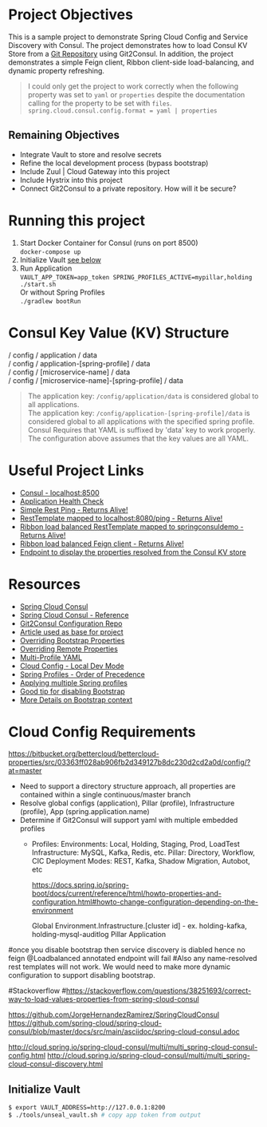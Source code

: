 # Project Objectives
This is a sample project to demonstrate Spring Cloud Config and Service Discovery with Consul.  The project demonstrates how to load Consul KV Store from a [Git Repository](https://github.com/jmorgan0825/Git2Consul) using Git2Consul. In addition, the project demonstrates a simple Feign client, Ribbon client-side load-balancing, and dynamic property refreshing.

> I could only get the project to work correctly when the following property was set to `yaml` or `properties` despite the documentation calling for the property to be set with `files`.  
  `spring.cloud.consul.config.format = yaml | properties`

## Remaining Objectives
* Integrate Vault to store and resolve secrets
* Refine the local development process (bypass bootstrap)
* Include Zuul | Cloud Gateway into this project
* Include Hystrix into this project
* Connect Git2Consul to a private repository.  How will it be secure?

# Running this project  
1. Start Docker Container for Consul (runs on port 8500)  
`docker-compose up`
2. Initialize Vault
[see below](#initialize-vault)
3. Run Application  
`VAULT_APP_TOKEN=app_token SPRING_PROFILES_ACTIVE=mypillar,holding ./start.sh`  
Or without Spring Profiles  
`./gradlew bootRun`


# Consul Key Value (KV) Structure  

/ config / application / data  
/ config / application-[spring-profile] / data  
/ config / [microservice-name] / data  
/ config / [microservice-name]-[spring-profile] / data  

> The application key: `/config/application/data` is considered global to all applications.  
> The application key: `/config/application-[spring-profile]/data` is considered global to all applications with the specified spring profile.  
> Consul Requires that YAML is suffixed by 'data' key to work properly.  The configuration above assumes that the key values are all YAML.  

# Useful Project Links
* [Consul - localhost:8500](http://localhost:8500)
* [Application Health Check](http://localhost:8080/health)
* [Simple Rest Ping - Returns Alive!](http://localhost:8080/ping)
* [RestTemplate mapped to localhost:8080/ping - Returns Alive!](http://localhost:8080/ping/rest)
* [Ribbon load balanced RestTemplate mapped to springconsuldemo - Returns Alive!](http://localhost:8080/ping/rest/ribbon)
* [Ribbon load balanced Feign client - Returns Alive!](http://localhost:8080/ping/rest/feign)
* [Endpoint to display the properties resolved from the Consul KV store](http://localhost:8080/property)

# Resources
* [Spring Cloud Consul](https://github.com/spring-cloud/spring-cloud-consul/blob/master/docs/src/main/asciidoc/spring-cloud-consul.adoc)
* [Spring Cloud Consul - Reference](http://cloud.spring.io/spring-cloud-consul/multi/multi_spring-cloud-consul-config.html)
* [Git2Consul Configuration Repo](https://github.com/jmorgan0825/Git2Consul)
* [Article used as base for project](http://www.jorgehernandezramirez.com/2017/09/02/spring-cloud-consul-ribbon-feign/)
* [Overriding Bootstrap Properties](http://cloud.spring.io/spring-cloud-static/spring-cloud.html#overriding-bootstrap-properties)
* [Overriding Remote Properties](https://stackoverflow.com/questions/43800256/how-spring-cloud-config-use-local-property-override-remote-property)
* [Multi-Profile YAML](https://docs.spring.io/spring-boot/docs/current/reference/html/boot-features-external-config.html#boot-features-external-config-multi-profile-yaml)
* [Cloud Config - Local Dev Mode](https://stackoverflow.com/questions/43636201/spring-cloud-config-in-local-dev-mode)
* [Spring Profiles - Order of Precedence](https://stackoverflow.com/questions/23617831/what-is-the-order-of-precedence-when-there-are-multiple-springs-environment-pro)
* [Applying multiple Spring profiles](https://stackoverflow.com/questions/32832734/applying-multiple-spring-profiles-to-a-single-configuration-class)
* [Good tip for disabling Bootstrap](https://github.com/spring-cloud/spring-cloud-consul/issues/147)
* [More Details on Bootstrap context](http://cloud.spring.io/spring-cloud-static/spring-cloud.html#_the_bootstrap_application_context)


# Cloud Config Requirements
https://bitbucket.org/bettercloud/bettercloud-properties/src/03363ff028ab906fb2d349127b8dc230d2cd2a0d/config/?at=master
* Need to support a directory structure approach, all properties are contained within a single continuous/master branch
* Resolve global configs (application), Pillar (profile), Infrastructure (profile), App (spring.application.name)
* Determine if Git2Consul will support yaml with multiple embedded profiles
  - Profiles:
    Environments: Local, Holding, Staging, Prod, LoadTest
    Infrastructure: MySQL, Kafka, Redis, etc.
    Pillar: Directory, Workflow, CIC
    Deployment Modes: REST, Kafka, Shadow Migration, Autobot, etc

    
    https://docs.spring.io/spring-boot/docs/current/reference/html/howto-properties-and-configuration.html#howto-change-configuration-depending-on-the-environment

    Global
    Environment.Infrastructure.[cluster id] - ex. holding-kafka, holding-mysql-auditlog
    Pillar
    Application


#once you disable bootstrap then service discovery is diabled hence no feign @Loadbalanced annotated endpoint will fail
#Also any name-resolved rest templates will not work.  We would need to make more dynamic configuration to support disabling bootstrap.

#Stackoverflow
#https://stackoverflow.com/questions/38251693/correct-way-to-load-values-properties-from-spring-cloud-consul

https://github.com/JorgeHernandezRamirez/SpringCloudConsul
https://github.com/spring-cloud/spring-cloud-consul/blob/master/docs/src/main/asciidoc/spring-cloud-consul.adoc

http://cloud.spring.io/spring-cloud-consul/multi/multi_spring-cloud-consul-config.html
http://cloud.spring.io/spring-cloud-consul/multi/multi_spring-cloud-consul-discovery.html

## Initialize Vault

```bash
$ export VAULT_ADDRESS=http://127.0.0.1:8200
$ ./tools/unseal_vault.sh # copy app token from output
```
